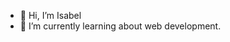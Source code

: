 - 👋 Hi, I’m Isabel
- 🌱 I’m currently learning about web development.


<!---
isaandarca/isaandarca is a ✨ special ✨ repository because its `README.md` (this file) appears on your GitHub profile.
You can click the Preview link to take a look at your changes.
--->
